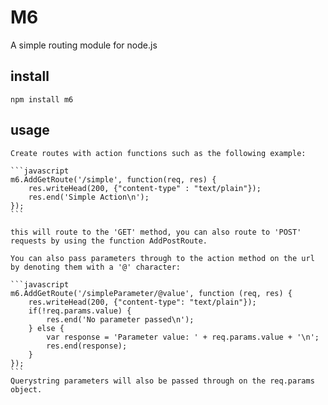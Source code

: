 # M6

A simple routing module for node.js

install
------
    npm install m6

usage
------
	Create routes with action functions such as the following example:

	```javascript
	m6.AddGetRoute('/simple', function(req, res) {
		res.writeHead(200, {"content-type" : "text/plain"});
    	res.end('Simple Action\n');
	});
	```

	this will route to the 'GET' method, you can also route to 'POST' requests by using the function AddPostRoute.

	You can also pass parameters through to the action method on the url by denoting them with a '@' character:

	```javascript
	m6.AddGetRoute('/simpleParameter/@value', function (req, res) {
		res.writeHead(200, {"content-type": "text/plain"});
		if(!req.params.value) {
			res.end('No parameter passed\n');
		} else {
			var response = 'Parameter value: ' + req.params.value + '\n';
			res.end(response);
		}
	});
	```
	Querystring parameters will also be passed through on the req.params object.